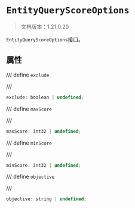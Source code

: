 # `EntityQueryScoreOptions`

> 文档版本：1.21.0.20

`EntityQueryScoreOptions`接口。

## 属性

/// define
`exclude`


///

```js
exclude: boolean | undefined;
```


/// define
`maxScore`


///

```js
maxScore: int32 | undefined;
```


/// define
`minScore`


///

```js
minScore: int32 | undefined;
```


/// define
`objective`


///

```js
objective: string | undefined;
```

